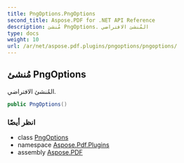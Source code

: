 ```yaml
---
title: PngOptions.PngOptions
second_title: Aspose.PDF for .NET API Reference
description: مُنشئ PngOptions. المُنشئ الافتراضي
type: docs
weight: 10
url: /ar/net/aspose.pdf.plugins/pngoptions/pngoptions/
---
```

## مُنشئ PngOptions

المُنشئ الافتراضي.

```csharp
public PngOptions()
```

### انظر أيضًا

* class [PngOptions](../)
* namespace [Aspose.Pdf.Plugins](../../../aspose.pdf.plugins/)
* assembly [Aspose.PDF](../../../)